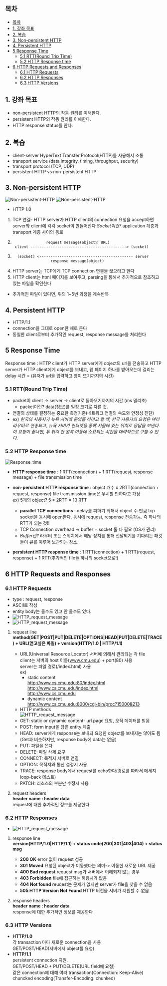 ## 목차

- [목차](#목차)
- [1. 강좌 목표](#1-강좌-목표)
- [2. 복습](#2-복습)
- [3. Non-persistent HTTP](#3-non-persistent-http)
- [4. Persistent HTTP](#4-persistent-http)
- [5 Response Time](#5-response-time)
  - [5.1 RTT(Round Trip Time)](#51-rttround-trip-time)
  - [5.2 HTTP Response time](#52-http-response-time)
- [6 HTTP Requests and Responses](#6-http-requests-and-responses)
  - [6.1 HTTP Requests](#61-http-requests)
  - [6.2 HTTP Responses](#62-http-responses)
  - [6.3 HTTP Versions](#63-http-versions)

## 1. 강좌 목표
- non-persistent HTTP의 작동 원리를 이해한다.
- persistent HTTP의 작동 원리를 이해한다. 
- HTTP response status를 안다. 
  
## 2. 복습
- client-server HyperText Transfer Protocol(HTTP)를 사용해서 소통
- transport service (data integrity, timing, throughput, security)
- transport protocol (TCP, UDP)
- persistent HTTP vs non-persistent HTTP 

## 3. Non-persistent HTTP
![Non-persistent-HTTP](../images/3-2-1.png)
![Non-persistent-HTTP](../images/3-2-2.png)
- HTTP 1.0 
1) TCP 연결- HTTP server가 HTTP client의 connection 요청을 accept하면 server와 client에 각각 socket이 만들어진다 
    *Socket이란?* application 계층과 transport 계층 사이의 통로
2)   
                      request message(object의 URL)
        client -------------------------------------------> (socket)

3)       (socket) <------------------------------------------ server         
                        response message(object)

4) HTTP server는 TCP에게 TCP connection 연결을 끊으라고 한다 
5) HTTP client는 html 페이지를 보여주고, parsing을 통해서 추가적으로 참조하고 있는 파일을 확인한다 
- 추가적인 파일이 있다면, 위의 1~5번 과정을 계속반복

## 4. Persistent HTTP
- HTTP/1.1 
- connection을 그대로 open한 채로 둔다 
- 동일한 client로부터 추가적인 request, response message를 처리한다 

## 5 Response Time
Response time : HTTP client가 HTTP server에게 object의 url을 전송하고 HTTP server가 HTTP client에게 object를 보내고, 웹 페이지 하나를 받아오는데 걸리는 delay 시간 = (유저가 url을 입력하고 창이 뜨기까지의 시간)      

### 5.1 RTT(Round Trip Time)
- packet이 client -> server -> client로 돌아오기까지의 시간 (ms 밀리초)
  * packet이란? data(정보)를 일정 크기로 자른 것. 
- 연결의 상태를 결정하는 중요한 측정기준(네트워크 연결의 속도와 안정성 진단)
- ex) *한국의 사용자가 뉴욕 서버에 문의를 하려고 할 때, 한국 사용자의 요청은 여러 라우터로 전송되고, 뉴욕 서버가 인터넷을 통해 서울에 있는 위치로 응답을 보낸다. 이 요청이 끝나면, 두 위치 간 왕복 이동에 소요되는 시간을 대략적으로 구할 수 있다.*

### 5.2 HTTP Response time 
![Response_time](../images/3-2-3.png)

  * **HTTP response time** : 1 RTT(connection) + 1 RTT(request, response message) + file transmission time 
             
  * **non-persistent HTTP response time** : object 개수 x 2RTT(connection + request, response) file transmission time은 무시할 만하다고 가정      
    ex) 5개의 object? 5 * 2RTT = 10 RTT   
      * **parallel TCP connections** : delay를 피하기 위해서 object 수 만큼 tcp socket을 동시에 open한다. 동시에 request, response 전송가능. 즉 하나의 RTT가 되는 것!! 
      - TCP Connection overhead => buffer + socket 둘 다 필요 (OS가 관리)
      - *Buffer란?* 라우터 또는 스위치에서 해당 장치를 통해 전달되기를 기다리는 패킷들이 큐를 이루어 보관되는 장소.


  * **persistent HTTP response time** : 1 RTT(connection) + 1 RTT(request, response) +  1 RTT(추가적인 file들 하나의 socket으로!)      
  
  
    
## 6 HTTP Requests and Responses
### 6.1 HTTP Requests
- type : request, response 
- ASCII로 작성 
- entity body는 올수도 있고 안 올수도 있다. 
- ![HTTP_request_message](../images/3-2-4.png)
- ![HTTP_request_message](../images/3-2-5.png)

1) request line          
    **method(GET|POST|PUT|DELETE|OPTIONS|HEAD|PUT|DELETE|TRACE) + URL(얻고싶은 파일) + version(HTTP/1.0 | HTTP/1.1)**
   - URL(Universal Resource Locator) 서버에 의해서 관리되는 각 file      
     client는 서버의 host 이름(www.cmu.edu) + port(80) 사용    
     server는 파일 경로(/index.html) 사용     
     ex)       
        * static content    
         http://www.cs.cmu.edu:80/index.html         
         http://www.cs.cmu.edu/index.html        
         http://www.cs.cmu.edu         
        * dynamic content                               
        http://www.cs.cmu.edu:8000/cgi-bin/proc?15000&213  

    * HTTP methods   
  ![HTTP_request_message](../images/3-2-6.png)
    - GET: static or dynamic content- url page 요청, 오직 데이터를 받음
    - POST: form input을 담은 entity 제출
    - HEAD: server에게 response는 보내되 요청한 object를 보내지는 않아도 됨(Get과 비슷하지만, response body에 data는 없음)
    - PUT: 파일을 쓴다
    - DELETE: 파일 삭제 요구
    - CONNECT: 목적지 서버로 연결
    - OPTION: 목적지와 통신 설정시 사용
    - TRACE: response body에서 request를 echo한다(경로를 따라서 메세지 loop-back 테스트)
    - PATCH: 리소스의 부분만 수정시 사용

2) request headers       
   **header name : header data**     
    request에 대한 추가적인 정보를 제공한다

### 6.2 HTTP Responses
- ![HTTP_request_message](../images/3-2-7.png)
1) response line     
  **version(HTTP/1.0|HTTP/1.1) + status code(200|301|403|404) + status msg**    
    - **200 OK** error 없이 request 성공      
    - **301 Moved** 요청된 object가 이동했다는 의미-> 이동한 새로운 URL 제공    
    - **400 Bad request** request msg가 서버에서 이해되지 않는 경우
    - **403 Forbidden** file에 접근하는 허용치가 없음        
    - **404 Not found** reuqest는 문제가 없지만 server가 file을 찾을 수 없음     
    - **505 HTTP Version Not Found**  HTTP 버전을 서버가 지원할 수 없음      
  
2) response headers      
    **header name : header data**      
    response에 대한 추가적인 정보를 제공한다       

### 6.3 HTTP Versions 
* **HTTP/1.0**          
  각 transaction 마다 새로운 connection을 사용       
  GET/POST/HEAD(서버에서 object를 요청)
* **HTTP/1.1**           
   persistent connection 지원.     
   GET/POST/HEAD + PUT/DELETE(URL field에 요청)        
   같은 connection에 대해 여러 transaction(Connection: Keep-Alive)   
   chuncked encoding(Transfer-Encoding: chunked)



